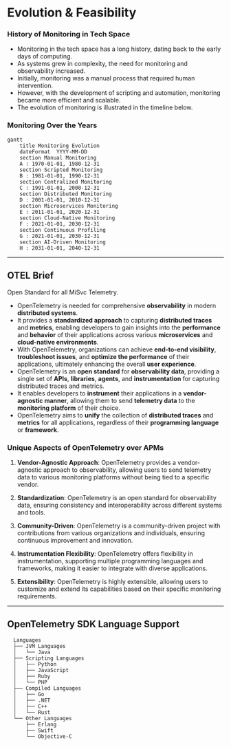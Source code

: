 # Evolution & Feasibility


### History of Monitoring in Tech Space

- Monitoring in the tech space has a long history, dating back to the early days of computing. 
- As systems grew in complexity, the need for monitoring and observability increased. 
- Initially, monitoring was a manual process that required human intervention. 
- However, with the development of scripting and automation, monitoring became more efficient and scalable. 
- The evolution of monitoring is illustrated in the timeline below.



### Monitoring Over the Years

```mermaid
gantt
    title Monitoring Evolution
    dateFormat  YYYY-MM-DD
    section Manual Monitoring
    A : 1970-01-01, 1980-12-31
    section Scripted Monitoring
    B : 1981-01-01, 1990-12-31
    section Centralized Monitoring
    C : 1991-01-01, 2000-12-31
    section Distributed Monitoring
    D : 2001-01-01, 2010-12-31
    section Microservices Monitoring
    E : 2011-01-01, 2020-12-31
    section Cloud-Native Monitoring
    F : 2021-01-01, 2030-12-31
    section Continuous Profiling
    G : 2021-01-01, 2030-12-31
    section AI-Driven Monitoring
    H : 2031-01-01, 2040-12-31

```

---
## OTEL Brief

Open Standard for all MiSvc Telemetry.

- OpenTelemetry is needed for comprehensive **observability** in modern **distributed systems**. 
- It provides a **standardized approach** to capturing **distributed traces** and **metrics**, enabling developers to gain insights into the **performance** and **behavior** of their applications across various **microservices** and **cloud-native environments**. 
- With OpenTelemetry, organizations can achieve **end-to-end visibility**, **troubleshoot issues**, and **optimize the performance** of their applications, ultimately enhancing the overall **user experience**.
- OpenTelemetry is an **open standard** for **observability data**, providing a single set of **APIs**, **libraries**, **agents**, and **instrumentation** for capturing distributed traces and metrics.
- It enables developers to **instrument** their applications in a **vendor-agnostic manner**, allowing them to send **telemetry data** to the **monitoring platform** of their choice.
- OpenTelemetry aims to **unify** the collection of **distributed traces** and **metrics** for all applications, regardless of their **programming language** or **framework**.


### Unique Aspects of OpenTelemetry over APMs

1. **Vendor-Agnostic Approach**: OpenTelemetry provides a vendor-agnostic approach to observability, allowing users to send telemetry data to various monitoring platforms without being tied to a specific vendor.

2. **Standardization**: OpenTelemetry is an open standard for observability data, ensuring consistency and interoperability across different systems and tools.

3. **Community-Driven**: OpenTelemetry is a community-driven project with contributions from various organizations and individuals, ensuring continuous improvement and innovation.

4. **Instrumentation Flexibility**: OpenTelemetry offers flexibility in instrumentation, supporting multiple programming languages and frameworks, making it easier to integrate with diverse applications.

5. **Extensibility**: OpenTelemetry is highly extensible, allowing users to customize and extend its capabilities based on their specific monitoring requirements.






---


## OpenTelemetry SDK Language Support
```shell
  Languages
  ├── JVM Languages
  │   └── Java
  ├── Scripting Languages
  │   ├── Python
  │   ├── JavaScript
  │   ├── Ruby
  │   └── PHP
  ├── Compiled Languages
  │   ├── Go
  │   ├── .NET
  │   ├── C++
  │   └── Rust
  └── Other Languages
      ├── Erlang
      ├── Swift
      └── Objective-C
```
